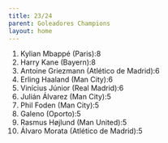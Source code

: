 ```yaml
---
title: 23/24
parent: Goleadores Champions
layout: home
---
```


1. Kylian Mbappé (Paris):8
2.  Harry Kane (Bayern):8
3.  Antoine Griezmann (Atlético de Madrid):6
4.  Erling Haaland (Man City):6
5.  Vinícius Júnior (Real Madrid):6
6.  Julián Álvarez (Man City):5
7.  Phil Foden (Man City):5
8.  Galeno (Oporto):5
9.  Rasmus Højlund (Man United):5
10. Álvaro Morata (Atlético de Madrid):5
